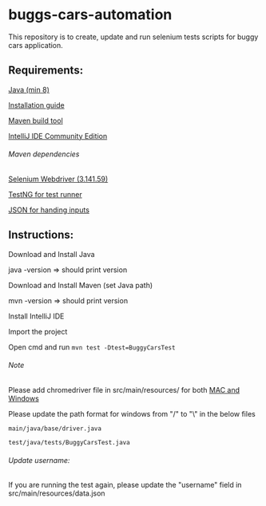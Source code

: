 # buggs-cars-automation

This repository is to create, update and run selenium tests scripts for buggy cars application.


## Requirements:
[Java (min 8)](https://www.java.com/en/download/apple.jsp)

[Installation guide](https://www.geeksforgeeks.org/how-to-install-java-on-macos/)

[Maven build tool](https://maven.apache.org/download.cgi)

[IntelliJ IDE Community Edition](https://www.jetbrains.com/idea/download/#section=mac)

###### Maven dependencies

[Selenium Webdriver (3.141.59)](https://mvnrepository.com/artifact/org.seleniumhq.selenium/selenium-java/3.141.59)

[TestNG for test runner](https://mvnrepository.com/artifact/org.testng/testng/6.14.3)

[JSON for handing inputs](https://mvnrepository.com/artifact/com.googlecode.json-simple/json-simple/1.1.1)
 
 
## Instructions:
Download and Install Java

java -version => should print version

Download and Install Maven (set Java path)

mvn -version => should print version

Install IntelliJ IDE

Import the project

Open cmd and run `mvn test -Dtest=BuggyCarsTest`


###### Note
Please add chromedriver file in src/main/resources/ for both [MAC and Windows](https://chromedriver.chromium.org/downloads)

Please update the path format for windows from "/" to "\\" in the below files

`main/java/base/driver.java`

`test/java/tests/BuggyCarsTest.java`


###### Update username:
If you are running the test again, please update the "username" field in src/main/resources/data.json
